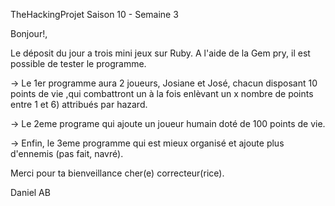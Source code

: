 TheHackingProjet  Saison 10 - Semaine 3

Bonjour!,

Le déposit du jour a trois mini jeux sur Ruby. A l'aide de la Gem pry, il est possible de tester le programme.

-> Le 1er programme aura 2 joueurs, Josiane et José, chacun disposant 10 points de vie ,qui combattront un à la fois enlèvant un x nombre de points  entre 1 et 6) attribués par hazard.

-> Le 2eme programe qui ajoute un joueur humain doté de 100 points de vie.

-> Enfin, le 3eme programme qui est mieux organisé et ajoute plus d'ennemis (pas fait, navré).
 
Merci pour ta bienveillance cher(e) correcteur(rice).

Daniel AB